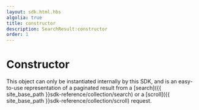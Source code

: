 ```yaml
---
layout: sdk.html.hbs
algolia: true
title: constructor
description: SearchResult:constructor
order: 1
---
```


  

# Constructor

This object can only be instantiated internally by this SDK, and is an easy-to-use representation of a paginated result from a [search]({{ site_base_path }}sdk-reference/collection/search) or a [scroll]({{ site_base_path }}sdk-reference/collection/scroll) request.

